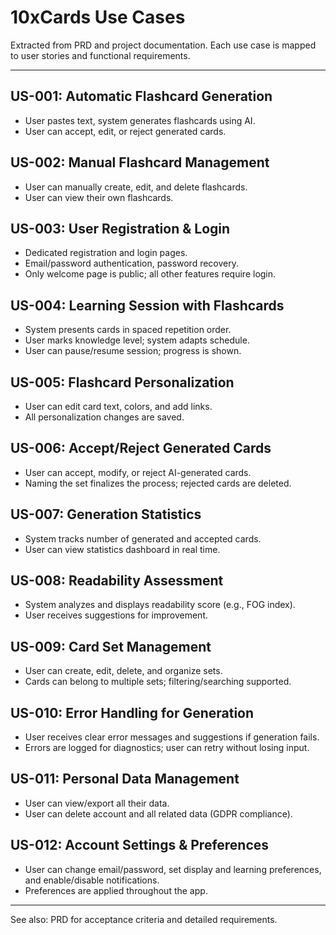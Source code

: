 # 10xCards Use Cases

Extracted from PRD and project documentation. Each use case is mapped to user stories and functional requirements.

---

## US-001: Automatic Flashcard Generation
- User pastes text, system generates flashcards using AI.
- User can accept, edit, or reject generated cards.

## US-002: Manual Flashcard Management
- User can manually create, edit, and delete flashcards.
- User can view their own flashcards.

## US-003: User Registration & Login
- Dedicated registration and login pages.
- Email/password authentication, password recovery.
- Only welcome page is public; all other features require login.

## US-004: Learning Session with Flashcards
- System presents cards in spaced repetition order.
- User marks knowledge level; system adapts schedule.
- User can pause/resume session; progress is shown.

## US-005: Flashcard Personalization
- User can edit card text, colors, and add links.
- All personalization changes are saved.

## US-006: Accept/Reject Generated Cards
- User can accept, modify, or reject AI-generated cards.
- Naming the set finalizes the process; rejected cards are deleted.

## US-007: Generation Statistics
- System tracks number of generated and accepted cards.
- User can view statistics dashboard in real time.

## US-008: Readability Assessment
- System analyzes and displays readability score (e.g., FOG index).
- User receives suggestions for improvement.

## US-009: Card Set Management
- User can create, edit, delete, and organize sets.
- Cards can belong to multiple sets; filtering/searching supported.

## US-010: Error Handling for Generation
- User receives clear error messages and suggestions if generation fails.
- Errors are logged for diagnostics; user can retry without losing input.

## US-011: Personal Data Management
- User can view/export all their data.
- User can delete account and all related data (GDPR compliance).

## US-012: Account Settings & Preferences
- User can change email/password, set display and learning preferences, and enable/disable notifications.
- Preferences are applied throughout the app.

---

See also: PRD for acceptance criteria and detailed requirements.
